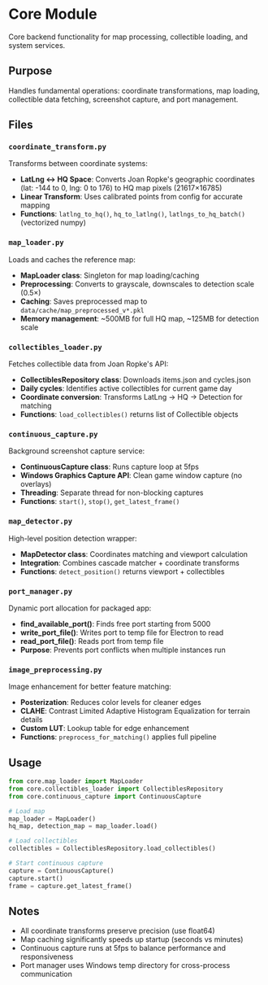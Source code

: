 # Core Module

Core backend functionality for map processing, collectible loading, and system services.

## Purpose

Handles fundamental operations: coordinate transformations, map loading, collectible data fetching, screenshot capture, and port management.

## Files

### `coordinate_transform.py`
Transforms between coordinate systems:

- **LatLng ↔ HQ Space**: Converts Joan Ropke's geographic coordinates (lat: -144 to 0, lng: 0 to 176) to HQ map pixels (21617×16785)
- **Linear Transform**: Uses calibrated points from config for accurate mapping
- **Functions**: `latlng_to_hq()`, `hq_to_latlng()`, `latlngs_to_hq_batch()` (vectorized numpy)

### `map_loader.py`
Loads and caches the reference map:

- **MapLoader class**: Singleton for map loading/caching
- **Preprocessing**: Converts to grayscale, downscales to detection scale (0.5×)
- **Caching**: Saves preprocessed map to `data/cache/map_preprocessed_v*.pkl`
- **Memory management**: ~500MB for full HQ map, ~125MB for detection scale

### `collectibles_loader.py`
Fetches collectible data from Joan Ropke's API:

- **CollectiblesRepository class**: Downloads items.json and cycles.json
- **Daily cycles**: Identifies active collectibles for current game day
- **Coordinate conversion**: Transforms LatLng → HQ → Detection for matching
- **Functions**: `load_collectibles()` returns list of Collectible objects

### `continuous_capture.py`
Background screenshot capture service:

- **ContinuousCapture class**: Runs capture loop at 5fps
- **Windows Graphics Capture API**: Clean game window capture (no overlays)
- **Threading**: Separate thread for non-blocking captures
- **Functions**: `start()`, `stop()`, `get_latest_frame()`

### `map_detector.py`
High-level position detection wrapper:

- **MapDetector class**: Coordinates matching and viewport calculation
- **Integration**: Combines cascade matcher + coordinate transforms
- **Functions**: `detect_position()` returns viewport + collectibles

### `port_manager.py`
Dynamic port allocation for packaged app:

- **find_available_port()**: Finds free port starting from 5000
- **write_port_file()**: Writes port to temp file for Electron to read
- **read_port_file()**: Reads port from temp file
- **Purpose**: Prevents port conflicts when multiple instances run

### `image_preprocessing.py`
Image enhancement for better feature matching:

- **Posterization**: Reduces color levels for cleaner edges
- **CLAHE**: Contrast Limited Adaptive Histogram Equalization for terrain details
- **Custom LUT**: Lookup table for edge enhancement
- **Functions**: `preprocess_for_matching()` applies full pipeline

## Usage

```python
from core.map_loader import MapLoader
from core.collectibles_loader import CollectiblesRepository
from core.continuous_capture import ContinuousCapture

# Load map
map_loader = MapLoader()
hq_map, detection_map = map_loader.load()

# Load collectibles
collectibles = CollectiblesRepository.load_collectibles()

# Start continuous capture
capture = ContinuousCapture()
capture.start()
frame = capture.get_latest_frame()
```

## Notes

- All coordinate transforms preserve precision (use float64)
- Map caching significantly speeds up startup (seconds vs minutes)
- Continuous capture runs at 5fps to balance performance and responsiveness
- Port manager uses Windows temp directory for cross-process communication
